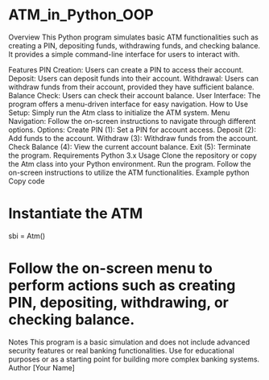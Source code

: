 # ATM_in_Python_OOP

Overview
This Python program simulates basic ATM functionalities such as creating a PIN, depositing funds, withdrawing funds, and checking balance. It provides a simple command-line interface for users to interact with.

Features
PIN Creation: Users can create a PIN to access their account.
Deposit: Users can deposit funds into their account.
Withdrawal: Users can withdraw funds from their account, provided they have sufficient balance.
Balance Check: Users can check their account balance.
User Interface: The program offers a menu-driven interface for easy navigation.
How to Use
Setup: Simply run the Atm class to initialize the ATM system.
Menu Navigation: Follow the on-screen instructions to navigate through different options.
Options:
Create PIN (1): Set a PIN for account access.
Deposit (2): Add funds to the account.
Withdraw (3): Withdraw funds from the account.
Check Balance (4): View the current account balance.
Exit (5): Terminate the program.
Requirements
Python 3.x
Usage
Clone the repository or copy the Atm class into your Python environment.
Run the program.
Follow the on-screen instructions to utilize the ATM functionalities.
Example
python
Copy code
# Instantiate the ATM
sbi = Atm()

# Follow the on-screen menu to perform actions such as creating PIN, depositing, withdrawing, or checking balance.
Notes
This program is a basic simulation and does not include advanced security features or real banking functionalities.
Use for educational purposes or as a starting point for building more complex banking systems.
Author
[Your Name]
